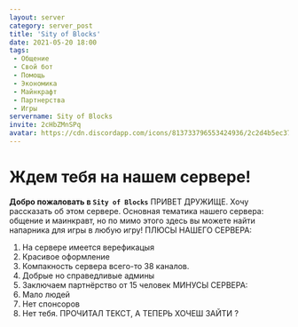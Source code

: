 ```yaml
---
layout: server
category: server_post
title: 'Sity of Blocks'
date: 2021-05-20 18:00
tags:
 - Общение
 - Свой бот
 - Помощь
 - Экономика
 - Майнкрафт
 - Партнерства
 - Игры
servername: Sity of Blocks
invite: 2cHbZMnSPq 
avatar: https://cdn.discordapp.com/icons/813733796553424936/2c2d4b5ec378266d92558c92dea78746.png?size=4096
---
```


# Ждем тебя на нашем сервере!

**Добро пожаловать в `Sity of Blocks`**
ПРИВЕТ ДРУЖИЩЕ.
Хочу рассказать об этом сервере.
Основная тематика нашего сервера: общение и маинкравт, но по мимо этого здесь вы можете  найти напарника  для игры в любую игру!
ПЛЮСЫ НАШЕГО СЕРВЕРА:
1. На сервере имеется верефикацыя 
2. Красивое оформление 
3. Компакность сервера всего-то 38 каналов.
4. Добрые но справедливые админы 
5. Заключаем партнёрство от 15 человек 
МИНУСЫ СЕРВЕРА:
1. Мало людей
2. Нет спонсоров 
3. Нет тебя. 
ПРОЧИТАЛ ТЕКСТ, А ТЕПЕРЬ ХОЧЕШ ЗАЙТИ ?
